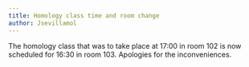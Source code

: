 ```yaml
---
title: Homology class time and room change
author: Jsevillamol
---
```

The homology class that was to take place at 17:00 in room 102 is now scheduled for 16:30 in room 103.
Apologies for the inconveniences.
